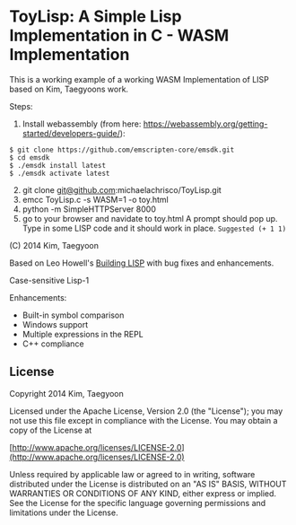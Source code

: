 # ToyLisp: A Simple Lisp Implementation in C - WASM Implementation #

This is a working example of a working WASM Implementation of LISP based on Kim, Taegyoons work.

Steps:
1. Install webassembly (from here: https://webassembly.org/getting-started/developers-guide/):
```
$ git clone https://github.com/emscripten-core/emsdk.git
$ cd emsdk
$ ./emsdk install latest
$ ./emsdk activate latest
```
2. git clone git@github.com:michaelachrisco/ToyLisp.git
3. emcc ToyLisp.c -s WASM=1 -o toy.html
4. python -m SimpleHTTPServer 8000
5. go to your browser and navidate to toy.html A prompt should pop up. Type in some LISP code and it should work in place.
`Suggested (+ 1 1)`

(C) 2014 Kim, Taegyoon

Based on Leo Howell's [Building LISP](http://www.lwh.jp/lisp/index.html) with bug fixes and enhancements.

Case-sensitive Lisp-1

Enhancements:

* Built-in symbol comparison
* Windows support
* Multiple expressions in the REPL
* C++ compliance

## License ##

   Copyright 2014 Kim, Taegyoon

   Licensed under the Apache License, Version 2.0 (the "License");
   you may not use this file except in compliance with the License.
   You may obtain a copy of the License at

   [http://www.apache.org/licenses/LICENSE-2.0](http://www.apache.org/licenses/LICENSE-2.0)

   Unless required by applicable law or agreed to in writing, software
   distributed under the License is distributed on an "AS IS" BASIS,
   WITHOUT WARRANTIES OR CONDITIONS OF ANY KIND, either express or implied.
   See the License for the specific language governing permissions and
   limitations under the License.
